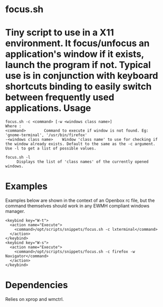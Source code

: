 focus.sh
===
Tiny script to use in a X11 environment. It focus/unfocus an application's window if it exists, launch the program if not.
Typical use is in conjunction with keyboard shortcuts binding to easily switch between frequently used applications.
Usage
===
```
focus.sh -c <command> [-w <windows class name>]
Where :
<command>		 Command to execute if window is not found. Eg: 'gnome-terminal', '/usr/bin/firefox'
-<windows class name>	 Window 'class name' to use for checking if the window already exists. Default to the same as the -c argument.
Use -l to get a list of possible values.

focus.sh -l
	 Displays the list of 'class names' of the currently opened windows.
```
Examples
===
Examples below are shown in the context of an Openbox rc file, but the command themselves should work in any EWMH compliant windows manager.
```
<keybind key="W-t">
  <action name="Execute">
    <command>/opt/scripts/snippets/focus.sh -c lxterminal</command>
  </action>
</keybind>
<keybind key="W-s">
  <action name="Execute">
    <command>/opt/scripts/snippets/focus.sh -c firefox -w Navigator</command>
  </action>
</keybind>
```
Dependencies
===
Relies on xprop and wmctrl.
